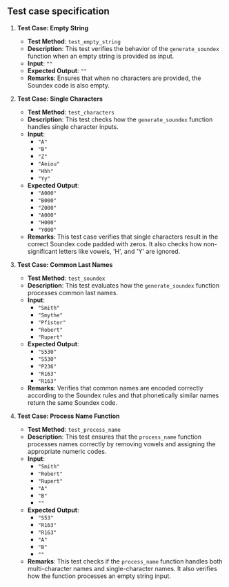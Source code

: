 ## Test case specification

1. **Test Case: Empty String**
   - **Test Method**: `test_empty_string`
   - **Description**: This test verifies the behavior of the `generate_soundex` function when an empty string is provided as input.
   - **Input**: `""`
   - **Expected Output**: `""`
   - **Remarks**: Ensures that when no characters are provided, the Soundex code is also empty.

2. **Test Case: Single Characters**
   - **Test Method**: `test_characters`
   - **Description**: This test checks how the `generate_soundex` function handles single character inputs.
   - **Input**: 
     - `"A"`
     - `"B"`
     - `"Z"`
     - `"Aeiou"`
     - `"Hhh"`
     - `"Yy"`
   - **Expected Output**: 
     - `"A000"`
     - `"B000"`
     - `"Z000"`
     - `"A000"`
     - `"H000"`
     - `"Y000"`
   - **Remarks**: This test case verifies that single characters result in the correct Soundex code padded with zeros. It also checks how non-significant letters like vowels, 'H', and 'Y' are ignored.

3. **Test Case: Common Last Names**
   - **Test Method**: `test_soundex`
   - **Description**: This test evaluates how the `generate_soundex` function processes common last names.
   - **Input**: 
     - `"Smith"`
     - `"Smythe"`
     - `"Pfister"`
     - `"Robert"`
     - `"Rupert"`
   - **Expected Output**: 
     - `"S530"`
     - `"S530"`
     - `"P236"`
     - `"R163"`
     - `"R163"`
   - **Remarks**: Verifies that common names are encoded correctly according to the Soundex rules and that phonetically similar names return the same Soundex code.

4. **Test Case: Process Name Function**
   - **Test Method**: `test_process_name`
   - **Description**: This test ensures that the `process_name` function processes names correctly by removing vowels and assigning the appropriate numeric codes.
   - **Input**: 
     - `"Smith"`
     - `"Robert"`
     - `"Rupert"`
     - `"A"`
     - `"B"`
     - `""`
   - **Expected Output**: 
     - `"S53"`
     - `"R163"`
     - `"R163"`
     - `"A"`
     - `"B"`
     - `""`
   - **Remarks**: This test checks if the `process_name` function handles both multi-character names and single-character names. It also verifies how the function processes an empty string input.

